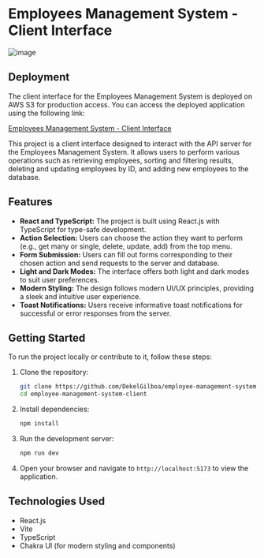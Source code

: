 # Employees Management System - Client Interface

![image](https://github.com/DekelGilboa/employee-management-system-client/assets/105774551/cfb612fd-9228-4bde-8fca-4bfddefa3921)

## Deployment

The client interface for the Employees Management System is deployed on AWS S3 for production access. You can access the deployed application using the following link:

[Employees Management System - Client Interface](http://ems.ts.s3-website.us-east-2.amazonaws.com/)

This project is a client interface designed to interact with the API server for the Employees Management System. It allows users to perform various operations such as retrieving employees, sorting and filtering results, deleting and updating employees by ID, and adding new employees to the database.

## Features

- **React and TypeScript:** The project is built using React.js with TypeScript for type-safe development.
- **Action Selection:** Users can choose the action they want to perform (e.g., get many or single, delete, update, add) from the top menu.
- **Form Submission:** Users can fill out forms corresponding to their chosen action and send requests to the server and database.
- **Light and Dark Modes:** The interface offers both light and dark modes to suit user preferences.
- **Modern Styling:** The design follows modern UI/UX principles, providing a sleek and intuitive user experience.
- **Toast Notifications:** Users receive informative toast notifications for successful or error responses from the server.

## Getting Started

To run the project locally or contribute to it, follow these steps:

1. Clone the repository:
   ```bash
   git clone https://github.com/DekelGilboa/employee-management-system-client.git
   cd employee-management-system-client
   ```

2. Install dependencies:
   ```bash
   npm install
   ```

3. Run the development server:
   ```bash
   npm run dev
   ```

4. Open your browser and navigate to `http://localhost:5173` to view the application.

## Technologies Used

- React.js
- Vite
- TypeScript
- Chakra UI (for modern styling and components)
